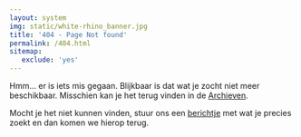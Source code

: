 ```yaml
---
layout: system
img: static/white-rhino_banner.jpg
title: '404 - Page Not found'
permalink: /404.html
sitemap:
   exclude: 'yes'
---
```



Hmm... er is iets mis gegaan. Blijkbaar is dat wat je zocht niet meer beschikbaar.
Misschien kan je het terug vinden in de [Archieven](/user-sitemap/).


Mocht je het niet kunnen vinden, stuur ons een [berichtje](/contact/) met wat je precies zoekt en dan komen we hierop terug.